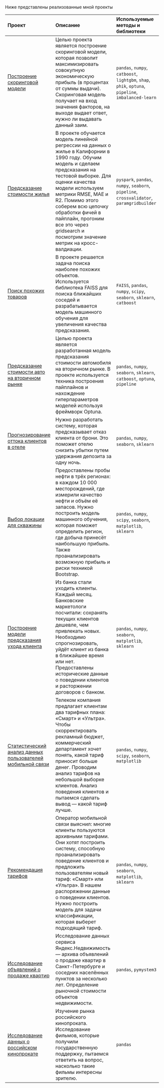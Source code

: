 Ниже представлены реализованные мной проекты

| Проект | Описание | Используемые методы и библиотеки |
| :-------| :-----------|:-----------|
| [Построение скоринговой модели](https://github.com/GrigoriyAkhmetshakirov/Projects/blob/main/Построение%20скоринговой%20модели.ipynb) | Целью проекта является построение скоринговой модели, которая позволит максимизировать совокупную экономическую прибыль (в процентах от суммы выдачи). Скоринговая модель получает на вход значения факторов, на выходе выдает ответ, нужно ли выдавать данный заим. |`pandas`, `numpy`, `catboost`, `lightgbm`, `shap`, `phik`, `optuna`, `pipeline`, `imbalanced-learn`|
| [Предсказание стоимости жилья](https://github.com/GrigoriyAkhmetshakirov/Projects/blob/main/Предсказание%20стоимости%20жилья.ipynb) | В проекте обучается модель линейной регрессии на данных о жилье в Калифорнии в 1990 году. Обучим модель и сделаем предсказания на тестовой выборке. Для оценки качества модели используем метрики RMSE, MAE и R2. Помимо этого соберем всю цепочку обработки фичей в пайплайн, прогоним все это через gridsearch и посмотрим значение метрик на кросс-валдиации. |`pyspark`, `pandas`, `numpy`, `seaborn`, `pipeline`, `crossvalidator`, `paramgridbuilder`|
| [Поиск похожих товаров](https://github.com/GrigoriyAkhmetshakirov/Projects/blob/main/Мэтчинг.ipynb) | В проекте решается задача поиска наиболее похожих объектов. Используется библиотека FAISS для поиска ближайших соседей и разрабатывается модель машинного обучения для увеличения качества предсказания. |`FAISS`, `pandas`, `numpy`, `scipy`, `seaborn`, `sklearn`, `catboost`|
| [Предсказание стоимости авто на вторичном рынке](https://github.com/GrigoriyAkhmetshakirov/Projects/blob/main/Предсказание%20стоимости%20авто%20на%20вторичном%20рынке.ipynb) | Целью проекта является разработанная модель предсказания стоимости автомобиля на вторичном рынке. В проекте используется техника построения пайплайнов и нахождение гиперпараметров моделей используя фреймворк Optuna.|`pandas`, `numpy`, `seaborn`, `sklearn`, `catboost`, `optuna`, `pipeline`|
| [Прогнозирование оттока клиентов в отеле](https://github.com/GrigoriyAkhmetshakirov/Projects/blob/main/Прогнозирование%20оттока%20клиентов%20в%20отеле.ipynb) | Нужно разработать систему, которая предсказывает отказ клиента от брони. Это поможет отелю снизить убытки путем удержания депозита за одну ночь.|`pandas`, `numpy`, `seaborn`, `sklearn`|
| [Выбор локации для скважины](https://github.com/GrigoriyAkhmetshakirov/Projects/blob/main/Выбор%20локации%20для%20скважины.ipynb) | Предоставлены пробы нефти в трёх регионах: в каждом 10 000 месторождений, где измерили качество нефти и объём её запасов. Нужно построить модель машинного обучения, которая поможет определить регион, где добыча принесёт наибольшую прибыль. Также проанализировать возможную прибыль и риски техникой Bootstrap.|`pandas`, `numpy`, `scipy`, `seaborn`, `matplotlib`,  `sklearn`|
| [Построение модели предсказания ухода клиента](https://github.com/GrigoriyAkhmetshakirov/Projects/blob/main/Построение%20модели%20предсказания%20ухода%20клиента.ipynb) | Из банка стали уходить клиенты. Каждый месяц. Банковские маркетологи посчитали: сохранять текущих клиентов дешевле, чем привлекать новых. Необходимо спрогнозировать, уйдёт клиент из банка в ближайшее время или нет. Предоставлены исторические данные о поведении клиентов и расторжении договоров с банком.|`pandas`, `numpy`, `seaborn`, `matplotlib`, `sklearn`|
| [Статистический анализ данных пользователей мобильной связи](https://github.com/GrigoriyAkhmetshakirov/Projects/blob/main/Статистический%20анализ%20данных%20пользователей%20мобильной%20связи.ipynb) | Телеком компания предлагает клиентам два тарифных плана: «Смарт» и «Ультра». Чтобы скорректировать рекламный бюджет, коммерческий департамент хочет понять, какой тариф приносит больше денег. Проводим анализ тарифов на небольшой выборке клиентов. Анализ поведения клиентов и пытаемся сделать вывод — какой тариф лучше.|`pandas`, `numpy`, `scipy`, `seaborn`, `matplotlib`|
| [Рекомендация тарифов](https://github.com/GrigoriyAkhmetshakirov/Projects/blob/main/Рекомендация%20тарифов.ipynb) | Оператор мобильной связи выяснил: многие клиенты пользуются архивными тарифами. Они хотят построить систему, способную проанализировать поведение клиентов и предложить пользователям новый тариф: «Смарт» или «Ультра». В нашем распоряжении данные о поведении клиентов. Нужно построить модель для задачи классификации, которая выберет подходящий тариф.|`pandas`, `numpy`, `seaborn`, `matplotlib`, `sklearn`|
| [Исследование объявлений о продаже квартир](https://github.com/GrigoriyAkhmetshakirov/Projects/blob/main/Исследование%20объявлений%20о%20продаже%20квартир.ipynb) | Исследование данных сервиса Яндекс.Недвижимость — архива объявлений о продаже квартир в Санкт-Петербурге и соседних населённых пунктов за несколько лет. Определение рыночной стоимости объектов недвижимости.|`pandas`, `pymystem3`|
| [Исследование данных о российском кинопрокате](https://github.com/GrigoriyAkhmetshakirov/Projects/blob/main/Исследование%20данных%20о%20российском%20кинопрокате.ipynb) | Изучение рынка российского кинопроката. Исследование фильмов, которые получили государственную поддержку, пытаемся ответить на вопрос, насколько такие фильмы интересны зрителю.|`pandas`|



